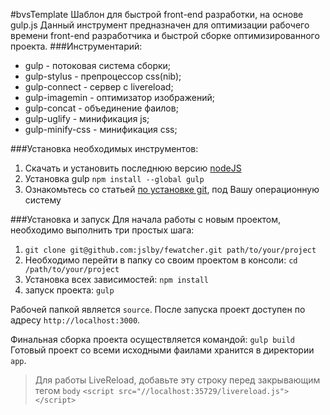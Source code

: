 #bvsTemplate
Шаблон для быстрой front-end разработки, на основе gulp.js
Данный инструмент предназначен для оптимизации рабочего времени front-end разработчика и быстрой сборке оптимизированного проекта.
###Инструментарий:
* gulp - потоковая система сборки;
* gulp-stylus - препроцессор css(nib);
* gulp-connect - сервер с livereload;
* gulp-imagemin - оптимизатор изображений;
* gulp-concat - объединение фаилов;
* gulp-uglify - минификация js;
* gulp-minify-css - минификация css;


###Установка необходимых инструментов:

1. Скачать и установить последнюю версию [nodeJS](http://nodejs.org/download/)
2. Установка gulp `npm install --global gulp`
3. Ознакомьтесь со статьей [по установке git](http://git-scm.com/book/ru/%D0%92%D0%B2%D0%B5%D0%B4%D0%B5%D0%BD%D0%B8%D0%B5-%D0%A3%D1%81%D1%82%D0%B0%D0%BD%D0%BE%D0%B2%D0%BA%D0%B0-Git), под Вашу операционную систему

###Установка и запуск
Для начала работы с новым проектом, необходимо выполнить три простых шага:

1. `git clone git@github.com:jslby/fewatcher.git path/to/your/project`
2. Необходимо перейти в папку со своим проектом в консоли: `cd /path/to/your/project`
2. Установка всех зависимостей: `npm install`
3. запуск проекта: `gulp`


Рабочей папкой является `source`.
После запуска проект доступен по адресу `http://localhost:3000`.

Финальная сборка проекта осуществляется командой: `gulp build`
Готовый проект со всеми исходными фаилами хранится в директории `app`.

> Для работы LiveReload, добавьте эту строку перед закрывающим тегом `body`
> `<script src="//localhost:35729/livereload.js"></script>`



